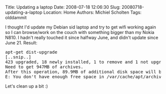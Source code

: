 Title: Updating a laptop
Date: 2008-07-18 12:06:30
Slug: 20080718-updating-a-laptop
Location: Home
Authors: Michiel Scholten
Tags: olddammit

<p>I thought I'd update my Debian sid laptop and try to get wifi working again so I can browse/work on the couch with something bigger than my Nokia N810. I hadn't really touched it since halfway June, and didn't update since June 21. Result:</p>

<pre>
apt-get dist-upgrade 
[..snip..]
423 upgraded, 18 newly installed, 1 to remove and 1 not upgraded.
Need to get 947MB of archives.
After this operation, 89.9MB of additional disk space will be used.
E: You don't have enough free space in /var/cache/apt/archives/.
</pre>

<p>Let's clean up a bit :)</p>